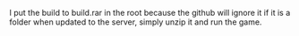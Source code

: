 I put the build to build.rar in the root because the github will ignore it if it is a folder when updated to the server,
simply unzip it and run the game. 